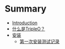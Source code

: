 # Summary

* [Introduction](README.md)
* [什么是TripleO？](tripleo.md)
* [安装](安装.md)
    * [第一次安装测试记录](安装记录.md)

